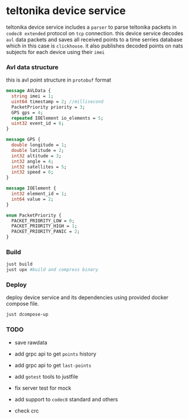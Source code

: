 # teltonika device service
teltonika device service includes a `parser` to parse teltonika packets in `codec8 extended` protocol on `tcp` connection. this device service decodes `avl` data packets and saves all received points to a time serries database which in this case is `clickhouse`. it also publishes decoded points on nats subjects for each device using their `imei` 

### Avl data structure
this is avl point structure in `protobuf` format
```protobuf
message AVLData {
  string imei = 1;
  uint64 timestamp = 2; //millisecond
  PacketPriority priority = 3;
  GPS gps = 4;
  repeated IOElement io_elements = 5;
  uint32 event_id = 6;
}

message GPS {
  double longitude = 1;
  double latitude = 2;
  int32 altitude = 3;
  int32 angle = 4;
  int32 satellites = 5;
  int32 speed = 6;
}

message IOElement {
  int32 element_id = 1;
  int64 value = 2;
}

enum PacketPriority {
  PACKET_PRIORITY_LOW = 0;
  PACKET_PRIORITY_HIGH = 1;
  PACKET_PRIORITY_PANIC = 2;
}
```
### Build
```sh
just build
just upx #build and compress binary
```
### Deploy
deploy device service and its dependencies using provided docker compose file.
```sh
just dcompose-up
```
### TODO
+ save rawdata
- add grpc api to get `points` history
+ add grpc api to get `last-points`
- add `gotest` tools to justfile
+ fix server test for mock
- add support to `codec8` standard and others
+ check crc